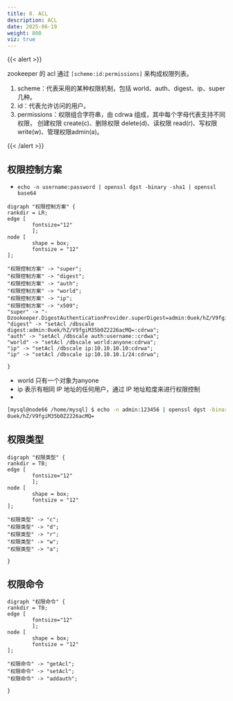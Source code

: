 ```yaml
---
title: 8. ACL
description: ACL
date: 2025-06-19
weight: 800
viz: true
---
```


<style>
th, td {
  border: 1px solid rgb(190, 190, 190);
}
</style>

{{< alert >}}

zookeeper 的 acl 通过 `[scheme:id:permissions]` 来构成权限列表。

1. scheme：代表采用的某种权限机制，包括 world、auth、digest、ip、super 几种。
2. id：代表允许访问的用户。
3. permissions：权限组合字符串，由 cdrwa 组成，其中每个字母代表支持不同权限， 创建权限 create(c)、删除权限 delete(d)、读权限 read(r)、写权限 write(w)、管理权限admin(a)。

{{< /alert >}}


## 权限控制方案

- `echo -n username:password | openssl dgst -binary -sha1 | openssl base64`

```viz-dot
digraph "权限控制方案" {
rankdir = LR;
edge [
        fontsize="12"
        ];
node [
        shape = box;
        fontsize = "12"
];

"权限控制方案" -> "super";
"权限控制方案" -> "digest";
"权限控制方案" -> "auth";
"权限控制方案" -> "world";
"权限控制方案" -> "ip";
"权限控制方案" -> "x509";
"super" -> "-Dzookeeper.DigestAuthenticationProvider.superDigest=admin:0uek/hZ/V9fgiM35b0Z2226acMQ=";
"digest" -> "setAcl /dbscale digest:admin:0uek/hZ/V9fgiM35b0Z2226acMQ=:cdrwa";
"auth" -> "setAcl /dbscale auth:username::crdwa";
"world" -> "setAcl /dbscale world:anyone:cdrwa";
"ip" -> "setAcl /dbscale ip:10.10.10.10:cdrwa";
"ip" -> "setAcl /dbscale ip:10.10.10.1/24:cdrwa";

}
```

- world 只有一个对象为anyone
- ip 表示有相同 IP 地址的任何用户，通过 IP 地址粒度来进行权限控制
-


```bash
[mysql@node66 /home/mysql] $ echo -n admin:123456 | openssl dgst -binary -sha1 | openssl base64
0uek/hZ/V9fgiM35b0Z2226acMQ=


```



## 权限类型


```viz-dot
digraph "权限类型" {
rankdir = TB;
edge [
        fontsize="12"
        ];
node [
        shape = box;
        fontsize = "12"
];

"权限类型" -> "c";
"权限类型" -> "d";
"权限类型" -> "r";
"权限类型" -> "w";
"权限类型" -> "a";

}
```




## 权限命令


```viz-dot
digraph "权限命令" {
rankdir = TB;
edge [
        fontsize="12"
        ];
node [
        shape = box;
        fontsize = "12"
];

"权限命令" -> "getAcl";
"权限命令" -> "setAcl";
"权限命令" -> "addauth";

}
```


